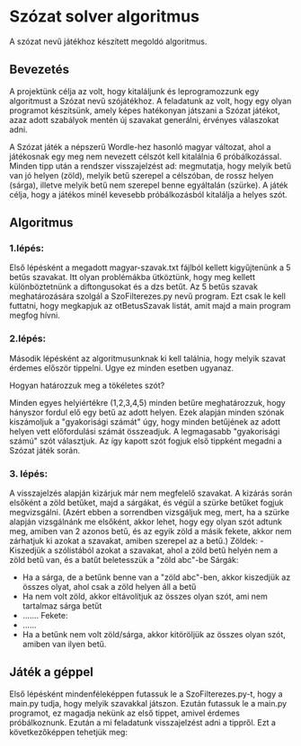 # Szózat solver algoritmus
A szózat nevű játékhoz készített megoldó algoritmus.

## Bevezetés

A projektünk célja az volt, hogy kitaláljunk és leprogramozzunk egy algoritmust a Szózat nevű szójátékhoz. A feladatunk az volt, hogy egy olyan programot készítsünk, amely képes hatékonyan játszani a Szózat játékot, azaz adott szabályok mentén új szavakat generálni, érvényes válaszokat adni.

A Szózat játék a népszerű Wordle-hez hasonló magyar változat, ahol a játékosnak egy meg nem nevezett célszót kell kitalálnia 6 próbálkozással. Minden tipp után a rendszer visszajelzést ad: megmutatja, hogy melyik betű van jó helyen (zöld), melyik betű szerepel a célszóban, de rossz helyen (sárga), illetve melyik betű nem szerepel benne egyáltalán (szürke). A játék célja, hogy a játékos minél kevesebb próbálkozásból kitalálja a helyes szót.

## Algoritmus
### 1.lépés:
Első lépésként a megadott magyar-szavak.txt fájlból kellett kigyűjtenünk a 5 betűs szavakat. Itt olyan problémákba ütköztünk, hogy meg kellett különböztetnünk a diftongusokat és a dzs betűt. Az 5 betűs szavak meghatározására szolgál a SzoFilterezes.py nevű program. Ezt csak le kell futtatni, hogy megkapjuk az otBetusSzavak listát, amit majd a main program megfog hívni.

### 2.lépés:
Második lépésként az algoritmusunknak ki kell találnia, hogy melyik szavat érdemes először tippelni. Ugye ez minden esetben ugyanaz. 

Hogyan határozzuk meg a tökéletes szót?

Minden egyes helyiértékre (1,2,3,4,5) minden betűre meghatározzuk, hogy hányszor fordul elő egy betű az adott helyen. Ezek alapján minden szónak kiszámoljuk a "gyakorisági számát" úgy, hogy minden betűjének az adott helyen vett előfordulási számát összeadjuk. A legmagasabb "gyakorisági számú" szót választjuk. Az így kapott szót fogjuk első tippként megadni a Szózat játék során.

### 3. lépés:
A visszajelzés alapján kizárjuk már nem megfelelő szavakat.
A kizárás során elsőként a zöld betűket, majd a sárgákat, és végül a szürke betűket fogjuk megvizsgálni. (Azért ebben a sorrendben vizsgáljuk meg, mert, ha a szürke alapján vizsgálnánk me elsőként, akkor lehet, hogy egy olyan szót adtunk meg, amiben van 2 azonos betű, és az egyik zöld a másik fekete, akkor nem zárhatjuk ki azokat a szavakat, amiben szerepel az a betű.)
Zöldek:
-Kiszedjük a szólistából azokat a szavakat, ahol a zöld betű helyén nem a zöld betű van, és a batűt beletesszük a "zöld abc"-be
Sárgák:
- Ha a sárga, de a betűnk benne van a "zöld abc"-ben, akkor kiszedjük az összes olyat, ahol csak a zöld helyen áll a betű
- Ha nem volt zöld, akkor eltávolítjuk az összes olyan szót, ami nem tartalmaz sárga betűt
- .......
Fekete:
- ......
- Ha a betűnk nem volt zöld/sárga, akkor kitöröljük az összes olyan szót, amiben van ilyen betű.

## Játék a géppel
Első lépésként mindenféleképpen futassuk le a SzoFilterezes.py-t, hogy a main.py tudja, hogy melyik szavakkal játszon.
Ezután futassuk le a main.py programot, ez magadja nekünk az első tippet, amivel érdemes próbálkoznunk. Ezután a mi feladatunk visszajelzést adni a tippről. Ezt a következőképpen tehetjük meg: 
